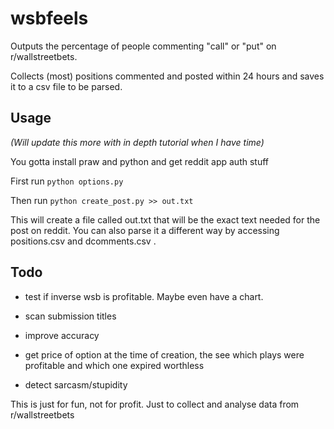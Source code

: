 # wsbfeels

Outputs the percentage of people commenting "call" or "put" on r/wallstreetbets. 

Collects (most) positions commented and posted within 24 hours and saves it to a csv file to be parsed.

## Usage
 *(Will update this more with in depth tutorial when I have time)*


 You gotta install praw and python and get reddit app auth stuff


 First run `python options.py`

 Then run `python create_post.py >> out.txt`
 
 This will create a file called out.txt that will be the exact text needed for the post on reddit. You can also parse it a different way by accessing positions.csv and dcomments.csv .
## Todo

- test if inverse wsb is profitable. Maybe even have a chart.

- scan submission titles

- improve accuracy

- get price of option at the time of creation, the see which plays were profitable and which one expired worthless

- detect sarcasm/stupidity

This is just for fun, not for profit. Just to collect and analyse data from r/wallstreetbets
